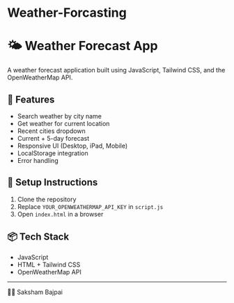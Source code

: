 # Weather-Forcasting

# 🌤 Weather Forecast App

A weather forecast application built using JavaScript, Tailwind CSS, and the OpenWeatherMap API.

## 🔧 Features

- Search weather by city name
- Get weather for current location
- Recent cities dropdown
- Current + 5-day forecast
- Responsive UI (Desktop, iPad, Mobile)
- LocalStorage integration
- Error handling

## 🚀 Setup Instructions

1. Clone the repository
2. Replace `YOUR_OPENWEATHERMAP_API_KEY` in `script.js`
3. Open `index.html` in a browser

## 📦 Tech Stack

- JavaScript
- HTML + Tailwind CSS
- OpenWeatherMap API


---

🧑‍💻 Saksham Bajpai
